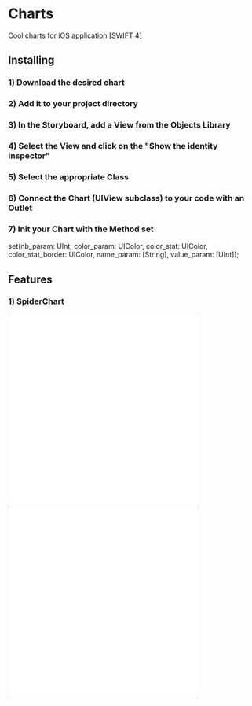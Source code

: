 # Charts
Cool charts for iOS application [SWIFT 4]

## Installing

### 1) Download the desired chart
### 2) Add it to your project directory
### 3) In the Storyboard, add a View from the Objects Library
### 4) Select the View and click on the "Show the identity inspector"
### 5) Select the appropriate Class
### 6) Connect the Chart (UIView subclass) to your code with an Outlet
### 7) Init your Chart with the Method set
set(nb_param: UInt, color_param: UIColor, color_stat: UIColor, color_stat_border: UIColor, name_param: [String], value_param: [UInt]);

## Features

### 1) SpiderChart

![alt text](https://github.com/Choqs/Charts/blob/master/readme_sources/anim.gif)![alt text](https://github.com/Choqs/Charts/blob/master/readme_sources/anim2.gif)

